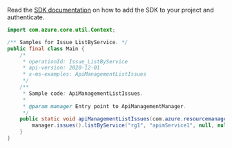Read the [SDK documentation](https://github.com/Azure/azure-sdk-for-java/blob/azure-resourcemanager-apimanagement_1.0.0-beta.2/sdk/apimanagement/azure-resourcemanager-apimanagement/README.md) on how to add the SDK to your project and authenticate.

```java
import com.azure.core.util.Context;

/** Samples for Issue ListByService. */
public final class Main {
    /*
     * operationId: Issue_ListByService
     * api-version: 2020-12-01
     * x-ms-examples: ApiManagementListIssues
     */
    /**
     * Sample code: ApiManagementListIssues.
     *
     * @param manager Entry point to ApiManagementManager.
     */
    public static void apiManagementListIssues(com.azure.resourcemanager.apimanagement.ApiManagementManager manager) {
        manager.issues().listByService("rg1", "apimService1", null, null, null, Context.NONE);
    }
}
```
